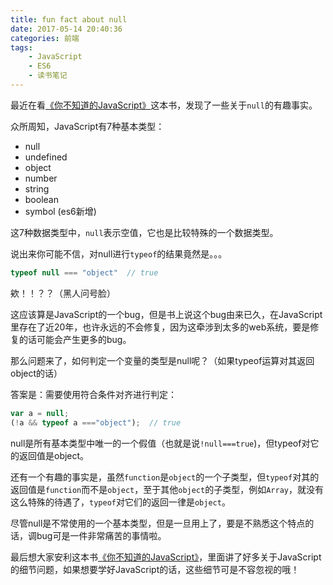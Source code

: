 ```yaml
---
title: fun fact about null
date: 2017-05-14 20:40:36
categories: 前端
tags:
    - JavaScript
    - ES6
    - 读书笔记
---
```


最近在看[《你不知道的JavaScript》](http://www.ituring.com.cn/book/1488)这本书，发现了一些关于`null`的有趣事实。


众所周知，JavaScript有7种基本类型：

- null
- undefined
- object
- number
- string
- boolean
- symbol (es6新增)

这7种数据类型中，`null`表示空值，它也是比较特殊的一个数据类型。

说出来你可能不信，对null进行`typeof`的结果竟然是。。。
```js
typeof null === "object"  // true
```
欸！！？？（黑人问号脸）

这应该算是JavaScript的一个bug，但是书上说这个bug由来已久，在JavaScript里存在了近20年，也许永远的不会修复，因为这牵涉到太多的web系统，要是修复的话可能会产生更多的bug。

那么问题来了，如何判定一个变量的类型是null呢？（如果typeof运算对其返回object的话）

<!-- more -->

答案是：需要使用符合条件对齐进行判定：
```js
var a = null;
(!a && typeof a ==="object");  // true
```

null是所有基本类型中唯一的一个假值（也就是说`!null===true`)，但typeof对它的返回值是object。

还有一个有趣的事实是，虽然`function`是`object`的一个子类型，但`typeof`对其的返回值是`function`而不是`object`，至于其他`object`的子类型，例如`Array`，就没有这么特殊的待遇了，`typeof`对它们的返回一律是`object`。

尽管null是不常使用的一个基本类型，但是一旦用上了，要是不熟悉这个特点的话，调bug可是一件非常痛苦的事情啦。

最后想大家安利这本书[《你不知道的JavaScript》](http://www.ituring.com.cn/book/1488)，里面讲了好多关于JavaScript的细节问题，如果想要学好JavaScript的话，这些细节可是不容忽视的哦！
